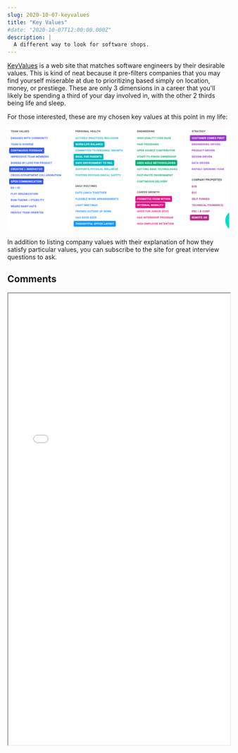 ```yaml
---
slug: 2020-10-07-keyvalues
title: "Key Values"
#date: "2020-10-07T12:00:00.000Z"
description: |
  A different way to look for software shops.
---
```


[KeyValues](https://www.keyvalues.com/) is a web site that matches software engineers by their desirable values. This is kind of neat because it pre-filters companies that you may find yourself miserable at due to prioritizing based simply on location, money, or prestiege. These are only 3 dimensions in a career that you'll likely be spending a third of your day involved in, with the other 2 thirds being life and sleep.

<!--truncate-->

For those interested, these are my chosen key values at this point in my life:

![My Key Values](2020-10-07-keyvalues/keyvalues.png)

In addition to listing company values with their explanation of how they satisfy particular values, you can subscribe to the site for great interview questions to ask.

## Comments

<iframe src="/comment-iframe.html" height="1024" width="100%" onLoad=""></iframe>
